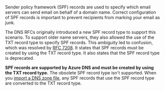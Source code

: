 Sender policy framework (SPF) records are used to specify which email servers can send email on behalf of a domain name. Correct configuration of SPF records is important to prevent recipients from marking your email as junk.

The DNS RFCs originally introduced a new SPF record type to support this scenario. To support older name servers, they also allowed the use of the TXT record type to specify SPF records. This ambiguity led to confusion, which was resolved by [RFC 7208](http://tools.ietf.org/html/rfc7208#section-3.1). It states that SPF records must be created by using the TXT record type. It also states that the SPF record type is deprecated.

**SPF records are supported by Azure DNS and must be created by using the TXT record type.** The obsolete SPF record type isn't supported. When you [import a DNS zone file](../articles/dns/dns-import-export.md), any SPF records that use the SPF record type are converted to the TXT record type.

